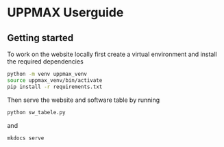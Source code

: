# UPPMAX Userguide

## Getting started

To work on the website locally first create a virtual environment and install
the required dependencies

``` bash
python -m venv uppmax_venv
source uppmax_venv/bin/activate
pip install -r requirements.txt
```

Then serve the website and software table by running

``` bash
python sw_tabele.py
```
and 

``` bash
mkdocs serve
```






